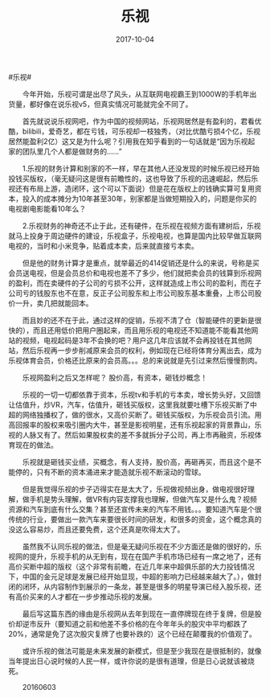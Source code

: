﻿---
title: 乐视
date: 2017-10-04
categories: 随笔
tags:
- 乐视
---


#乐视#


<!-- more -->



&emsp;&emsp;今年开始，乐视可谓是出尽了风头，从互联网电视霸王到1000W的手机年出货量，都好像在说乐视v5，但真实情况可能就完全不同了。
<!-- begin -->
&emsp;&emsp;首先就说说乐视网吧，作为中国的视频网站，乐视网居然是有盈利的，君看优酷，bilibili，爱奇艺，都在亏钱，可乐视却一枝独秀，（对比优酷亏损4个亿，乐视居然能盈利2亿）这又是为什么呢？引用我在知乎看到的一句话就是“因为乐视起家的团队里几个人都是做财务的……”

&emsp;&emsp;1.乐视的财务计算和别家的不一样，早在其他人还没发现的时候乐视已经开始投钱买版权，（毫无疑问这是很有前瞻性的，这也导致了乐视的迅速崛起，然后乐视还有布局上游，造闭环，这个可以下面说）但是花在版权上的钱确实算可复用资本，投入的成本摊分为10年甚至30年，别家都是当做短期投入的，问题是你买的电视剧电影能看10年么？

&emsp;&emsp;2.乐视财务的神奇还不止于此，还有硬件，在乐视在视频方面有建树后，乐视就马上投身于周边硬件的建设，乐视盒子，乐视电视，也算是国内比较早做互联网电视的，当时和小米竞争，贴着成本卖，后来就直接亏本卖。

&emsp;&emsp;但是他的财务计算才是重点，就举最近的414促销还是什么的来说，号称是买会员送电视，但是会员总价和电视也差不了多少，他们就把卖会员的钱算到乐视网的盈利，而在卖硬件的子公司的亏损不公开，这样就造成上市公司的盈利，而在子公司亏的钱股东也不在意，反正子公司股东和上市公司股东基本重叠，上市公司股价一升，卖几把就能回本。

&emsp;&emsp;而且妙的还不在于此，通过这样的促销，乐视不清了仓（智能硬件的更新是很快的），而且还用低价把用户圈起来，而且用乐视的电视还不知道能不能看其他网站的视频，电视起码是3年不会换的吧？用户这几年应该就不会再投钱在其他网站，然后乐视再一步步削减原来会员的权利，例如现在已经将体育分离出去，成为乐视体育会员，价格还比原来的会员高。。。总的来说就是先引过来然后慢慢割肉。

&emsp;&emsp;乐视网盈利之后又怎样呢？  股价高，有资本，砸钱炒概念！

&emsp;&emsp;乐视的一切一切都依靠于资本，乐视tv和手机的亏本卖，增长势头好，又回馈让估值升，炒VR，汽车，估值升，砸钱买版权，这里我就要吐槽下乐视买断了中超的网络独播权了，做的很水，又高价买断了。砸钱买版权，为乐视会员引流。用高回报率的股权来吸引圈内大牛，甚至是影视明星，还有乐视起家的背景靠山，乐视的人脉又有了。然后如果股权卖的差不多就拆分子公司，再上市再融资，乐视体育现在的做法。

&emsp;&emsp;乐视就是砸钱买业绩，买概念，有人支持，股价高，再砸再买，而且这个是不能停的，只有不断的资本涌进来才能造就乐视不断滚动的雪球。

&emsp;&emsp;但是我觉得乐视的步子迈得实在是太大了，乐视做视频出身，做电视很好理解，做手机是势头理解，做VR有内容支撑我也理解，但做汽车又是什么鬼？视频资源和汽车到底有什么交集？甚至还宣传未来的汽车不用钱。。。要知道汽车是个很传统的行业，要做出一款汽车来要很长时间的研发，和很多的资金，这个概念真的没这么容易炒，而且还要免费，这个还真是吹得太大了。

&emsp;&emsp;虽然我不认同乐视的做法，但是毫无疑问乐视在不少方面还是做的很好的，乐视网的提升，乐视手机的从无到有，现在在国产手机市场已经有一席之地了，还有高价买断中超的版权（这个非常有前瞻，在近几年来中超俱乐部的大力投钱情况下，中国的金元足球是发展已经开始显现，中超的影响力已经越来越大了。），做封闭的闭环，从内容制作到展示的一条龙，甚至是很多的明星导演已经入股乐视，还有高价买来的人才都在一步步推动乐视的发展。

&emsp;&emsp;最后写这篇东西的缘由是乐视网从去年到现在一直停牌现在终于复牌，但是股价却逆市反升（要知道之前和他差不多价格的在今年年头的股灾中平均都跌了20%，通常是免了这次股灾复牌了也要补跌的）这个已经在颠覆我的价值观了。

&emsp;&emsp;或许乐视的做法可能是未来发展的新模式，但是至少我现在是很抵制的，就像当年提出日心说时候的人民一样，或许你说的是很有道理，但是日心说就该被烧死。

&emsp;&emsp;20160603